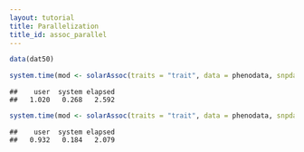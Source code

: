```yaml
---
layout: tutorial
title: Parallelization
title_id: assoc_parallel
---
```






  





~~~ r
data(dat50)

system.time(mod <- solarAssoc(traits = "trait", data = phenodata, snpdata = genodata, cores = 1))
~~~



~~~
##    user  system elapsed 
##   1.020   0.268   2.592
~~~



~~~ r
system.time(mod <- solarAssoc(traits = "trait", data = phenodata, snpdata = genodata, cores = 2))
~~~



~~~
##    user  system elapsed 
##   0.932   0.184   2.079
~~~


